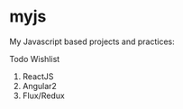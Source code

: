 # myjs
My Javascript based projects and practices:

Todo Wishlist
1) ReactJS
2) Angular2
3) Flux/Redux
